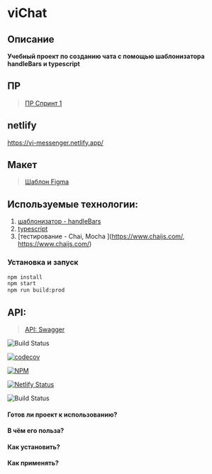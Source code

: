 # viChat

<!-- Дозаполнить по мере разворачивания проекта -->
## Описание
**Учебный проект по созданию чата с помощью шаблонизатора handleBars и typescript**



## ПР
> [ПР Спринт 1](https://github.com/Sensi44/Messenger/pull/1)

## netlify
https://vi-messenger.netlify.app/

## Макет
> [Шаблон Figma](https://www.figma.com/design/jF5fFFzgGOxQeB4CmKWTiE/Chat_external_link?node-id=0-1&t=8d8uSfrGDTYuU5yX-0)


## Используемые технологии:
1. [шаблонизатор - handleBars](https://handlebarsjs.com/)
2. [typescript](https://www.typescriptlang.org/)
3. [тестирование - Chai, Mocha ](https://www.chaijs.com/, https://www.chaijs.com/)


### Установка и запуск
```bash
npm install
npm start
npm run build:prod
```


## API:
> [API: Swagger](https://ya-praktikum.tech/api/v2/swagger/#/)


<!-- Дозаполнить по мере разворачивания проекта + выровнять в линию -->
![Build Status](https://github.com/ваш_аккаунт/ваш_репозиторий/workflows/название_вашего_workflow/badge.svg) 

[![codecov](https://codecov.io/gh/ваш_аккаунт/ваш_репозиторий/branch/main/graph/badge.svg)](https://codecov.io/gh/ваш_аккаунт/ваш_репозиторий)

[![NPM](https://img.shields.io/npm/v/название_вашего_пакета)](https://www.npmjs.com/package/название_вашего_пакета)

[![Netlify Status](https://api.netlify.com/api/v1/badges/идентификатор_вашего_сайта/netlify)](https://app.netlify.com/sites/идентификатор_вашего_сайта)

![Build Status](https://github.com/vitejs/vite/workflows/CI/badge.svg)

<!-- Дозаполнить по мере разворачивания проекта -->
#### Готов ли проект к использованию?
#### В чём его польза?
#### Как установить?
#### Как применять?


